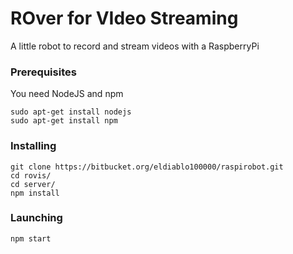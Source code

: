 # ROver for VIdeo Streaming

A little robot to record and stream videos with a RaspberryPi

### Prerequisites
You need NodeJS and npm
```
sudo apt-get install nodejs
sudo apt-get install npm
```

### Installing
```
git clone https://bitbucket.org/eldiablo100000/raspirobot.git
cd rovis/
cd server/
npm install
```

### Launching
```
npm start
```